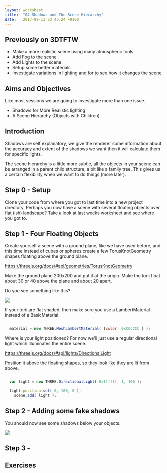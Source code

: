 ```yaml
---
layout: worksheet
title:  "04 Shadows and The Scene Hierarchy"
date:   2017-09-13 23:46:24 +0100
---
```


## Previously on 3DTFTW

- Make a more realistic scene using many atmospheric tools
- Add Fog to the scene
- Add Lights to the scene
- Setup some better materials
- Investigate variations in lighting and for to see how it changes the scene

## Aims and Objectives

Like most sessions we are going to investigate more than one issue.
- Shadows for More Realistic lighting
- A Scene Hierarchy (Objects with Children)

## Introduction

Shadows are self explanatory, we give the renderer some information about the accuracy and extent of the shadows we want then it will calculate them for specific lights.

The scene hierarchy is a little more subtle, all the objects in your scene can be arranged in a parent child structure, a bit like a family tree. This gives us a certain flexibility when we want to do things (more later).

## Step 0 - Setup

Clone your code from where you got to last time into a new project directory. Perhaps you now have a scene with several floating objects over flat (ish) landscape? Take a look at last weeks worksheet and see where you got to.


## Step 1 - Four Floating Objects

Create yourself a scene with a ground plane, like we have used before, and this time instead of cubes or spheres create a few TorusKnotGeometry shapes floating above the ground plane.

<https://threejs.org/docs/#api/geometries/TorusKnotGeometry>

Make the ground plane 200x200 and put it at the origin.
Make the torii float about 30 or 40 above the plane and about 20 apart.

Do you see something like this?

![](../../assets/TorusFour.PNG)

If your torii are flat shaded, then make sure you use a LambertMaterial instead of a BasicMaterial.

~~~ javascript

  material = new THREE.MeshLambertMaterial( {color: 0xCCCCCC } );

~~~

Where is your light positioned? For now we'll just use a regular directional light which illuminates the entire scene.

<https://threejs.org/docs/#api/lights/DirectionalLight>

Position it above the floating shapes, so they look like they are lit from above.

~~~ javascript

  var light = new THREE.DirectionalLight( 0xffffff, 1, 100 );

  light.position.set( 0, 100, 0 );
	scene.add( light );

~~~


## Step 2 - Adding some fake shadows



You should now see some shadows below your objects.

![](../../assets/TorusFourShadow.PNG)

## Step 3 -


## Exercises
